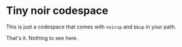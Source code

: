 # Tiny noir codespace

This is just a codespace that comes with `noirup` and `bbup` in your path.

That's it. Nothing to see here.

